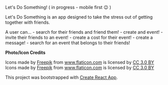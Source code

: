 Let's Do Something! ( in progress - mobile first 😉 )

Let's Do Something is an app designed to take the stress out of getting together with friends.

A user can...
    - search for their friends and friend them!
    - create and event!
    - invite their friends to an event!
    - create a cost for their event!
    - create a message!
    - search for an event that belongs to their friends!
    





**Photo/Icon Credits**
<div>Icons made by <a href="https://www.flaticon.com/authors/freepik" title="Freepik">Freepik</a> from <a href="https://www.flaticon.com/"                 title="Flaticon">www.flaticon.com</a> is licensed by <a href="http://creativecommons.org/licenses/by/3.0/"                 title="Creative Commons BY 3.0" target="_blank">CC 3.0 BY</a></div>

<div>Icons made by <a href="https://www.flaticon.com/authors/freepik" title="Freepik">Freepik</a> from <a href="https://www.flaticon.com/"                 title="Flaticon">www.flaticon.com</a> is licensed by <a href="http://creativecommons.org/licenses/by/3.0/"                 title="Creative Commons BY 3.0" target="_blank">CC 3.0 BY</a></div>

This project was bootstrapped with [Create React App](https://github.com/facebook/create-react-app).